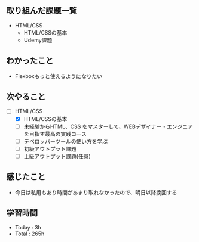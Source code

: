 ## 取り組んだ課題一覧
- HTML/CSS
  - HTML/CSSの基本
  - Udemy課題
## わかったこと
- Flexboxもっと使えるようになりたい 
## 次やること
- [ ] HTML/CSS
  - [x] HTML/CSSの基本
  - [ ] 未経験からHTML、CSS をマスターして、WEBデザイナー・エンジニアを目指す最高の実践コース
  - [ ] デベロッパーツールの使い方を学ぶ
  - [ ] 初級アウトプット課題
  - [ ] 上級アウトプット課題(任意)
 
## 感じたこと
-  今日は私用もあり時間があまり取れなかったので、明日以降挽回する
## 学習時間
- Today : 3h
- Total : 265h